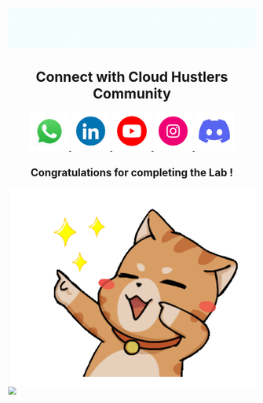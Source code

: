 ![API Gateway Banner](https://github.com/Abhiraj-1604/gcsbucket/blob/659e23c902449b91c536e3e15763eeae8d8728ff/gif/11.gif)
<div align="center">
  
# Connect with Cloud Hustlers Community
</div>

<p align="center">
  <a href="https://whatsapp.cloudhustlers.in" target="_blank">
    <img src="https://raw.githubusercontent.com/Abhiraj-1604/gcsbucket/main/gif/235294019-40007353-6219-4ec5-b661-b3c35136dd0b.gif" alt="WhatsApp" width="80">
  </a>
  <a href="https://in.linkedin.com/company/cloud-hustlers" target="_blank">
    <img src="https://raw.githubusercontent.com/Abhiraj-1604/gcsbucket/main/gif/235294012-0a55e343-37ad-4b0f-924f-c8431d9d2483.gif" alt="LinkedIn" width="80">
  </a>
  <a href="https://www.youtube.com/@CloudHustlers" target="_blank">
    <img src="https://github.com/Abhiraj-1604/gcsbucket/blob/ca0d82039f8d2b6bf50bc1a6d80b3314f12579ca/gif/vecteezy_youtube-logo-png-youtube-logo-transparent-png-youtube-icon_23986480.png" alt="Youtube" width="80">
  </a>
  <a href="https://instagram.com/cloud_hustlers" target="_blank">
    <img src="https://raw.githubusercontent.com/Abhiraj-1604/gcsbucket/main/gif/235294013-a33e5c43-a01c-43f6-b44d-a406d8b4ab75.gif" alt="Instagram" width="80">
  </a>
  <a href="https://discord.gg/MdbVq7BJNd" target="_blank">
    <img src="https://raw.githubusercontent.com/Abhiraj-1604/gcsbucket/main/gif/235294015-47144047-25ab-417c-af1b-6746820a20ff.gif" alt="GitHub" width="80">
  </a>
</p>

<div align="center">
  
## Congratulations for completing the Lab !

</div>
<img src="https://github.com/Abhiraj-1604/gcsbucket/blob/ad763e250f997176fc366de152d1a80a47a14d00/gif/AW356234_04-ezgif.com-reverse.gif" align="right" width="500">

<p align="left">
  <a href="https://youtu.be/8bQOoeeif7A">
    <img src="https://img.youtube.com/vi/8bQOoeeif7A/maxresdefault.jpg" width="500">
  </a>
</p>





